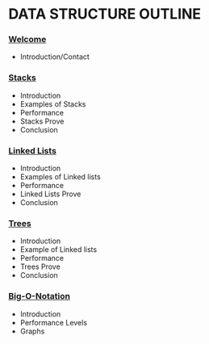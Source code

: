 # DATA STRUCTURE OUTLINE 

### [Welcome](Intro.md)
* Introduction/Contact

### [Stacks](stacks/Stacks.md)
* Introduction
* Examples of Stacks
* Performance
* Stacks Prove
* Conclusion


### [Linked Lists](linked_lists/Linkedlists.md)
* Introduction
* Examples of Linked lists
* Performance
* Linked Lists Prove
* Conclusion

### [Trees](Trees.md)
* Introduction
* Example of Linked lists
* Performance
* Trees Prove
* Conclusion

### [Big-O-Notation](Big_o_notation.md)
* Introduction
* Performance Levels
* Graphs
